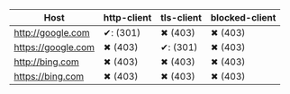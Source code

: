 | Host | http-client| tls-client| blocked-client|
| --- | --- | --- | --- |
| http://google.com | ✔: (301)| ✖ (403)| ✖ (403)|
| https://google.com | ✖ (403)| ✔: (301)| ✖ (403)|
| http://bing.com | ✖ (403)| ✖ (403)| ✖ (403)|
| https://bing.com | ✖ (403)| ✖ (403)| ✖ (403)|

